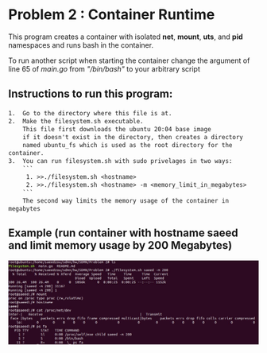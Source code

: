 # Problem 2 : Container Runtime
This program creates a container with isolated **net**, **mount**, **uts**, and **pid** namespaces and runs bash in the container.

To run another script when starting the container change the argument of line 65 of *main.go* from *"/bin/bash"* to your arbitrary script

## Instructions to run this program:
    1.  Go to the directory where this file is at.
    2.  Make the filesystem.sh executable.
        This file first downloads the ubuntu 20:04 base image 
        if it doesn't exist in the directory, then creates a directory 
        named ubuntu_fs which is used as the root directory for the container.
    3.  You can run filesystem.sh with sudo privelages in two ways:
        ```
         1. >>./filesystem.sh <hostname>
         2. >>./filesystem.sh <hostname> -m <memory_limit_in_megabytes> 
        ```
        The second way limits the memory usage of the container in megabytes
        

## Example (run container with hostname saeed and limit memory usage by 200 Megabytes)
![This is a alt text.](https://github.com/saeedzou/SDMN/blob/main/Problem%202/src/images/container_shell.jpg "This is a sample image.")